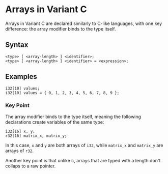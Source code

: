 # Arrays in Variant C

Arrays in Variant C are declared similarly to C-like languages, with one key difference: the array modifier binds to the type itself.

## Syntax

```plaintext
<type> [ <array-length> ] <identifier>;
<type> [ <array-length> ] <identifier> = <expression>;
```

## Examples

```plaintext
i32[10] values;
i32[10] values = { 0, 1, 2, 3, 4, 5, 6, 7, 8, 9 };
```

### Key Point

The array modifier binds to the type itself, meaning the following declarations create variables of the same type:

```plaintext
i32[16] x, y;
r32[16] matrix_x, matrix_y;
```

In this case, `x` and `y` are both arrays of `i32`, while `matrix_x` and `matrix_y` are arrays of `r32`.

Another key point is that unlike c, arrays that are typed with a length don't collaps to a raw pointer.
